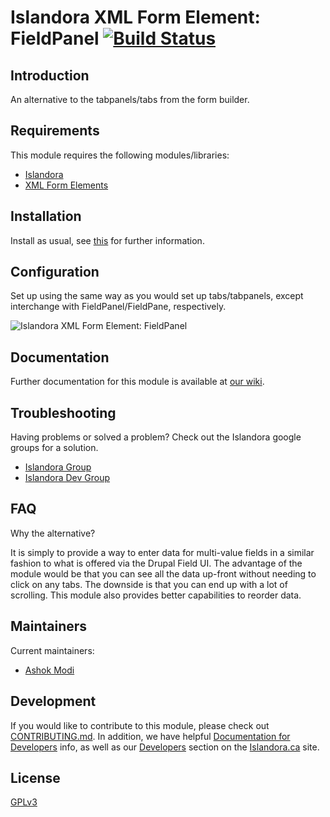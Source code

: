 # Islandora XML Form Element: FieldPanel [![Build Status](https://api.travis-ci.org/btmash/islandora_form_fieldpanel.png?branch=7.x)](https://travis-ci.org/btmash/islandora_form_fieldpanel)

## Introduction

An alternative to the tabpanels/tabs from the form builder.

## Requirements

This module requires the following modules/libraries:

* [Islandora](https://github.com/islandora/islandora)
* [XML Form Elements](https://github.com/Islandora/islandora_xml_forms)

## Installation

Install as usual, see [this](https://drupal.org/documentation/install/modules-themes/modules-7) for further information.

## Configuration

Set up using the same way as you would set up tabs/tabpanels, except interchange with FieldPanel/FieldPane, respectively.

![Islandora XML Form Element: FieldPanel](https://raw.githubusercontent.com/wiki/islandora/islandora_form_fieldpanel/images/form_field_panel.png)

## Documentation

Further documentation for this module is available at [our wiki](https://wiki.duraspace.org/display/ISLANDORA/Islandora+Form+Field+Panel).

## Troubleshooting

Having problems or solved a problem? Check out the Islandora google groups for a solution.

* [Islandora Group](https://groups.google.com/forum/?hl=en&fromgroups#!forum/islandora)
* [Islandora Dev Group](https://groups.google.com/forum/?hl=en&fromgroups#!forum/islandora-dev)

## FAQ

Why the alternative?

It is simply to provide a way to enter data for multi-value fields in a similar fashion to what is offered via the Drupal Field UI. The advantage of the module would be that you can see all the data up-front without needing to click on any tabs. The downside is that you can end up with a lot of scrolling. This module also provides better capabilities to reorder data.

## Maintainers

Current maintainers:

* [Ashok Modi](https://github.com/btmash)

## Development

If you would like to contribute to this module, please check out [CONTRIBUTING.md](CONTRIBUTING.md). In addition, we have helpful [Documentation for Developers](https://github.com/Islandora/islandora/wiki#wiki-documentation-for-developers) info, as well as our [Developers](http://islandora.ca/developers) section on the [Islandora.ca](http://islandora.ca) site.

## License

[GPLv3](http://www.gnu.org/licenses/gpl-3.0.txt)
